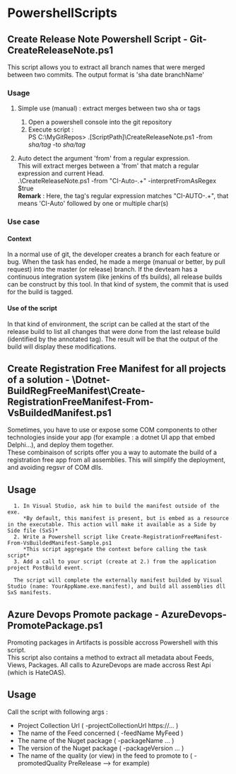 # PowershellScripts

## Create Release Note Powershell Script - Git-CreateReleaseNote.ps1

This script allows you to extract all branch names that were merged between two commits.
The output format is 'sha date branchName'

### Usage
1. Simple use (manual) : extract merges between two sha or tags  
   1. Open a powershell console into the git repository  
   2. Execute script :  
      PS C:\MyGitRepos> .\[ScriptPath]\CreateReleaseNote.ps1 -from *sha/tag* -to *sha/tag*
   
2. Auto detect the argument 'from' from a regular expression.  
This will extract merges between a 'from' that match a regular expression and current Head.  
.\CreateReleaseNote.ps1 -from "CI-Auto-.+" -interpretFromAsRegex $true  
**Remark** : Here, the tag's regular expression matches "CI-AUTO-.+", that means 'CI-Auto' followed by one or multiple char(s)

### Use case
#### Context
In a normal use of git, the developer creates a branch for each feature or bug. When the task has ended, he made a merge (manual or better, by pull request) into the master (or release) branch.
If the devteam has a continuous integration system (like jenkins of tfs builds), all release builds can be construct by this tool. In that kind of system, the commit that is used for the build is tagged.

#### Use of the script
In that kind of environment, the script can be called at the start of the release build to list all changes that were done from the last release build (identified by the annotated tag).
The result will be that the output of the build will display these modifications.

## Create Registration Free Manifest for all projects of a solution - \Dotnet-BuildRegFreeManifest\Create-RegistrationFreeManifest-From-VsBuildedManifest.ps1
  
Sometimes, you have to use or expose some COM components to other technologies inside your app (for example : a dotnet UI app that embed Delphi...), and deploy them together.  
These combinaison of scripts offer you a way to automate the build of a registration free app from all assemblies.
This will simplify the deployment, and avoiding regsvr of COM dlls.  

## Usage

      1. In Visual Studio, ask him to build the manifest outside of the exe.
         *By default, this manifest is present, but is embed as a resource in the executable. This action will make it available as a Side by Side file (SxS)*
      2. Write a Powershell script like Create-RegistrationFreeManifest-From-VsBuildedManifest-Sample.ps1  
         *This script aggregate the context before calling the task script*
      3. Add a call to your script (create at 2.) from the application project PostBuild event.

      The script will complete the externally manifest builded by Visual Studio (name: YourAppName.exe.manifest), and build all assemblies dll SxS manifests.

## Azure Devops Promote package - AzureDevops-PromotePackage.ps1

Promoting packages in Artifacts is possible accross Powershell with this script.  
This script also contains a method to extract all metadata about Feeds, Views, Packages. All calls to AzureDevops are made accross Rest Api (which is HateOAS).

## Usage

Call the script with following args :

 - Project Collection Url ( -projectCollectionUrl https://... )
 - The name of the Feed concerned ( -feedName MyFeed )
 - The name of the Nuget package ( -packageName ... )
 - The version of the Nuget package ( -packageVersion ... )
 - The name of the quality (or view) in the feed to promote to ( -promotedQuality PreRelease --> for example)

 